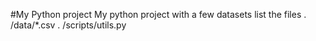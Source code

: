 
#My Python project
My python project with a few datasets
list the files
. /data/*.csv
. /scripts/utils.py
